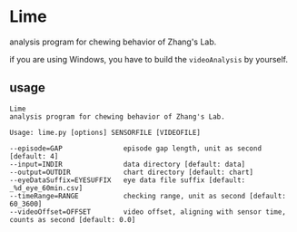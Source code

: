 # Lime
analysis program for chewing behavior of Zhang's Lab.

if you are using Windows, you have to build the ```videoAnalysis``` by yourself.

## usage
```
Lime
analysis program for chewing behavior of Zhang's Lab.

Usage: lime.py [options] SENSORFILE [VIDEOFILE]

--episode=GAP               episode gap length, unit as second [default: 4]
--input=INDIR               data directory [default: data]
--output=OUTDIR             chart directory [default: chart]
--eyeDataSuffix=EYESUFFIX   eye data file suffix [default: _%d_eye_60min.csv]
--timeRange=RANGE           checking range, unit as second [default: 60_3600]
--videoOffset=OFFSET        video offset, aligning with sensor time, counts as second [default: 0.0]
```
